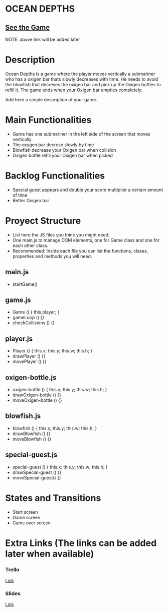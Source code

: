 


# OCEAN DEPTHS


## [See the Game](www.your-url-here.com)
NOTE: above link will be added later

# Description
Ocean Depths is a game where the player moves vertically a submariner who has a oxigen bar thats slowly decreases with time. He needs to avoid the blowfish that decreses the oxigen bar and pick up the Oxigen bottles to refill it. The game ends when your Oxigen bar empties completely.

Add here a simple description of your game.

# Main Functionalities

- Game has one submariner in the left side of the screen that moves vertically
- The oxygen bar decrese slowly by time 
- Blowfish decrease your Oxigen bar when collision 
- Oxigen bottle refill your Oxigen bar when picked


# Backlog Functionalities

- Special guest appears and double your score multiplier a certain amount of time 
- Better Oxigen bar

# Proyect Structure

- List here the JS files you think you might need. 
- One main.js to manage DOM elements, one for Game class and one for each other class.
- Recommended: Inside each file you can list the functions, clases, properties and methods you will need.


## main.js

- startGame()

## game.js

- Game () {
    this.player;
}
- gameLoop () {}
- checkCollisions () {}

## player.js 

- Player () {
    this.x;
    this.y;
    this.w;
    this.h;
}
- drawPlayer () {}
- movePlayer () {}

## oxigen-bottle.js 
- oxigen-bottle () {
    this.x;
    this.y;
    this.w;
    this.h;
}
- drawOxigen-bottle () {}
- moveOxigen-bottle () {}

## blowfish.js
- blowfish () {
    this.x;
    this.y;
    this.w;
    this.h;
}
- drawBlowfish () {}
- moveBlowfish () {}

## special-guest.js
- special-guest () {
    this.x;
    this.y;
    this.w;
    this.h;
}
- drawSpecial-guest () {}
- moveSpecial-guest() {}

# States and Transitions

- Start screen
- Game screen
- Game over screen 

# Extra Links (The links can be added later when available)

### Trello
[Link](www.your-url-here.com)

### Slides
[Link](www.your-url-here.com)